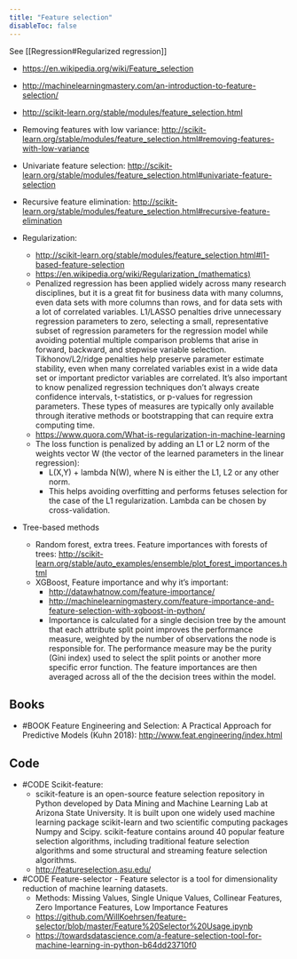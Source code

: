 ```yaml
---
title: "Feature selection"
disableToc: false 
---
```


See [[Regression#Regularized regression]]

- https://en.wikipedia.org/wiki/Feature_selection
- http://machinelearningmastery.com/an-introduction-to-feature-selection/
- http://scikit-learn.org/stable/modules/feature_selection.html

- Removing features with low variance: http://scikit-learn.org/stable/modules/feature_selection.html#removing-features-with-low-variance
- Univariate feature selection: http://scikit-learn.org/stable/modules/feature_selection.html#univariate-feature-selection
- Recursive feature elimination: http://scikit-learn.org/stable/modules/feature_selection.html#recursive-feature-elimination
- Regularization: 
	- http://scikit-learn.org/stable/modules/feature_selection.html#l1-based-feature-selection
	- https://en.wikipedia.org/wiki/Regularization_(mathematics)
	- Penalized regression has been applied widely across many research disciplines, but it is a great fit for business data with many columns, even data sets with more columns than rows, and for data sets with a lot of correlated variables. L1/LASSO penalties drive unnecessary regression parameters to zero, selecting a small, representative subset of regression parameters for the regression model while avoiding potential multiple comparison problems that arise in forward, backward, and stepwise variable selection. Tikhonov/L2/ridge penalties help preserve parameter estimate stability, even when many correlated variables exist in a wide data set or important predictor variables are correlated. It’s also important to know penalized regression techniques don’t always create confidence intervals, t-statistics, or p-values for regression parameters. These types of measures are typically only available through iterative methods or bootstrapping that can require extra computing time.
	- https://www.quora.com/What-is-regularization-in-machine-learning
	- The loss function is penalized by adding an L1 or L2 norm of the weights vector W (the vector of the learned parameters in the linear regression):
		- L(X,Y) + lambda N(W), where N is either the L1, L2 or any other norm.
		- This helps avoiding overfitting and performs fetuses selection for the case of the L1 regularization. Lambda can be chosen by cross-validation. 
- Tree-based methods
	- Random forest, extra trees. Feature importances with forests of trees: http://scikit-learn.org/stable/auto_examples/ensemble/plot_forest_importances.html
	- XGBoost, Feature importance and why it’s important: 
		- http://datawhatnow.com/feature-importance/
		- http://machinelearningmastery.com/feature-importance-and-feature-selection-with-xgboost-in-python/
		- Importance is calculated for a single decision tree by the amount that each attribute split point improves the performance measure, weighted by the number of observations the node is responsible for. The performance measure may be the purity (Gini index) used to select the split points or another more specific error function. The feature importances are then averaged across all of the the decision trees within the model.

## Books
- #BOOK Feature Engineering and Selection: A Practical Approach for Predictive Models (Kuhn 2018): http://www.feat.engineering/index.html

## Code 
- #CODE Scikit-feature:
	- scikit-feature is an open-source feature selection repository in Python developed by Data Mining and Machine Learning Lab at Arizona State University. It is built upon one widely used machine learning package scikit-learn and two scientific computing packages Numpy and Scipy. scikit-feature contains around 40 popular feature selection algorithms, including traditional feature selection algorithms and some structural and streaming feature selection algorithms.
	- http://featureselection.asu.edu/
- #CODE Feature-selector - Feature selector is a tool for dimensionality reduction of machine learning datasets.
	- Methods: Missing Values, Single Unique Values, Collinear Features, Zero Importance Features, Low Importance Features
    - https://github.com/WillKoehrsen/feature-selector/blob/master/Feature%20Selector%20Usage.ipynb
    - https://towardsdatascience.com/a-feature-selection-tool-for-machine-learning-in-python-b64dd23710f0